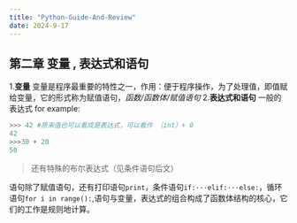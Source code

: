 ```yaml
---
title: "Python-Guide-And-Review"
date: 2024-9-17
---
```

## 第二章 变量 , 表达式和语句

1.**变量**
变量是程序最重要的特性之一，作用：便于程序操作，为了处理值，即值赋给变量，它的形式称为赋值语句，*函数/函数体/赋值语句*
2.**表达式和语句**
一般的表达式 for example:

``` python
>>> 42 #原来值也可以看成是表达式，可以看作 （int）+ 0 
42
>>>30 + 20
50
```

> 还有特殊的布尔表达式（见条件语句后文）

语句除了赋值语句，还有打印语句`print`，条件语句`if:···elif:···else:`，循环语句`for i in range():`,语句与变量，表达式的组合构成了函数体结构的核心，它们的工作是规则地计算。
